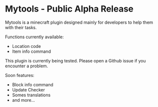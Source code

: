 # Mytools - Public Alpha Release
Mytools is a minecraft plugin designed mainly for developers to help them with their tasks.

Functions currently available:
- Location code
- Item info command

This plugin is currently being tested. Please open a Github issue if you encounter a problem.


Soon features:
- Block info command
- Update Checker
- Somes translations
- and more...
